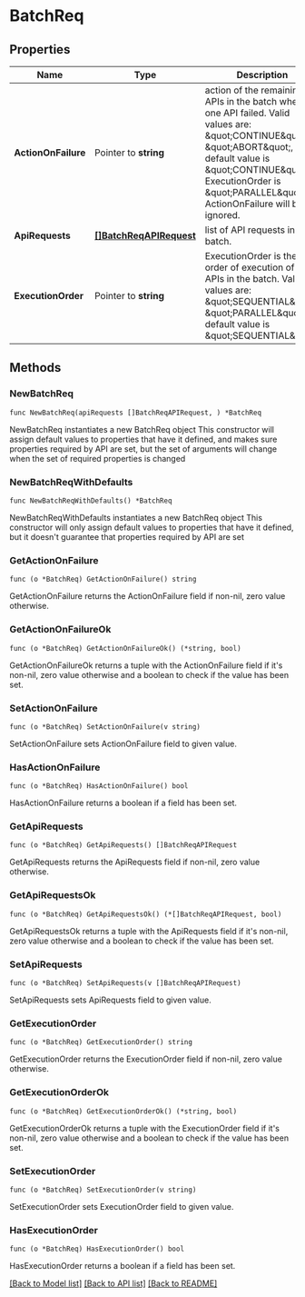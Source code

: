 # BatchReq

## Properties

Name | Type | Description | Notes
------------ | ------------- | ------------- | -------------
**ActionOnFailure** | Pointer to **string** | action of the remaining APIs in the batch when one API failed. Valid values are: \&quot;CONTINUE\&quot;, \&quot;ABORT\&quot;, default value is \&quot;CONTINUE\&quot;. If ExecutionOrder is \&quot;PARALLEL\&quot;, ActionOnFailure will be ignored. | [optional] 
**ApiRequests** | [**[]BatchReqAPIRequest**](BatchReqAPIRequest.md) | list of API requests in the batch. | 
**ExecutionOrder** | Pointer to **string** | ExecutionOrder is the order of execution of the APIs in the batch. Valid values are: \&quot;SEQUENTIAL\&quot;, \&quot;PARALLEL\&quot;, default value is \&quot;SEQUENTIAL\&quot;. | [optional] 

## Methods

### NewBatchReq

`func NewBatchReq(apiRequests []BatchReqAPIRequest, ) *BatchReq`

NewBatchReq instantiates a new BatchReq object
This constructor will assign default values to properties that have it defined,
and makes sure properties required by API are set, but the set of arguments
will change when the set of required properties is changed

### NewBatchReqWithDefaults

`func NewBatchReqWithDefaults() *BatchReq`

NewBatchReqWithDefaults instantiates a new BatchReq object
This constructor will only assign default values to properties that have it defined,
but it doesn't guarantee that properties required by API are set

### GetActionOnFailure

`func (o *BatchReq) GetActionOnFailure() string`

GetActionOnFailure returns the ActionOnFailure field if non-nil, zero value otherwise.

### GetActionOnFailureOk

`func (o *BatchReq) GetActionOnFailureOk() (*string, bool)`

GetActionOnFailureOk returns a tuple with the ActionOnFailure field if it's non-nil, zero value otherwise
and a boolean to check if the value has been set.

### SetActionOnFailure

`func (o *BatchReq) SetActionOnFailure(v string)`

SetActionOnFailure sets ActionOnFailure field to given value.

### HasActionOnFailure

`func (o *BatchReq) HasActionOnFailure() bool`

HasActionOnFailure returns a boolean if a field has been set.

### GetApiRequests

`func (o *BatchReq) GetApiRequests() []BatchReqAPIRequest`

GetApiRequests returns the ApiRequests field if non-nil, zero value otherwise.

### GetApiRequestsOk

`func (o *BatchReq) GetApiRequestsOk() (*[]BatchReqAPIRequest, bool)`

GetApiRequestsOk returns a tuple with the ApiRequests field if it's non-nil, zero value otherwise
and a boolean to check if the value has been set.

### SetApiRequests

`func (o *BatchReq) SetApiRequests(v []BatchReqAPIRequest)`

SetApiRequests sets ApiRequests field to given value.


### GetExecutionOrder

`func (o *BatchReq) GetExecutionOrder() string`

GetExecutionOrder returns the ExecutionOrder field if non-nil, zero value otherwise.

### GetExecutionOrderOk

`func (o *BatchReq) GetExecutionOrderOk() (*string, bool)`

GetExecutionOrderOk returns a tuple with the ExecutionOrder field if it's non-nil, zero value otherwise
and a boolean to check if the value has been set.

### SetExecutionOrder

`func (o *BatchReq) SetExecutionOrder(v string)`

SetExecutionOrder sets ExecutionOrder field to given value.

### HasExecutionOrder

`func (o *BatchReq) HasExecutionOrder() bool`

HasExecutionOrder returns a boolean if a field has been set.


[[Back to Model list]](../README.md#documentation-for-models) [[Back to API list]](../README.md#documentation-for-api-endpoints) [[Back to README]](../README.md)


